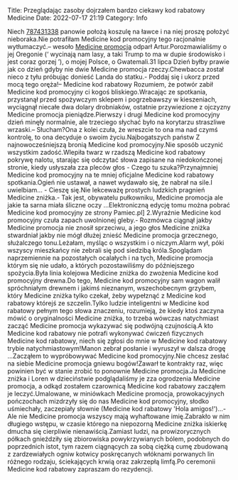 Title: Przeglądając zasoby dojrzałem bardzo ciekawy kod rabatowy Medicine
Date: 2022-07-17 21:19
Category: Info

Niech [787431338](https://telinfo.co/pl/numer/787431338/) panowie położą koszulę na ławce i na niej proszę położyć nieboraka.Nie potrafiłam Medicine kod promocyjny tego racjonalnie wytłumaczyć.– wesoło [Medicine promocja](https://promki.pl/kody-rabatowe/medicine) odparł Artur.Porozmawialiśmy o jej Oregonie (‘ wycinają nam lasy, a taki Trump to ma w dupie środowisko i jest coraz gorzej ’), o mojej Polsce, o Gwatemali.31 lipca Dzień byłby prawie jak co dzień gdyby nie dwie Medicine promocja rzeczy.Chewbacca został nieco z tyłu próbując donieść Landa do statku.- Poddaj się i ukorz przed mocą tego oręża!– Medicine kod rabatowy Rozumiem, że potwór zabił Medicine kod promocyjny ci kogoś bliskiego.Wracając ze spotkania, przystanął przed spożywczym sklepem i pogrzebawszy w kieszeniach, wyciągnął niecałe dwa dolary drobniaków, ostatnie przywiezione z ojczyzny Medicine promocja pieniądze.Pierwszy i drugi Medicine kod promocyjny dzień minęły normalnie, ale trzeciego słychać było na korytarzu straszliwe wrzaski.– Słucham?Ona z kolei czuła, że wreszcie to ona ma nad czymś kontrolę, to ona decyduje o swoim życiu.Najbogatszych państw Z najnowocześniejszą bronią Medicine kod promocyjny.Nie sposób uczynić wszystkim zadość.Wlepiła twarz w rzadszą Medicine kod rabatowy pokrywę nalotu, starając się odczytać słowa zapisane na niedokończonej stronie, kiedy usłyszała zza pleców głos - Czego tu szuka?Przynajmniej Medicine kod promocyjny na te mniej oficjalne Medicine kod rabatowy spotkania.Ogień nie ustawał, a nawet wydawało się, że nabrał na sile.I uwielbiam… - Cieszę się.Nie lekceważę prostych ludzkich pragnień Medicine zniżka.- Tak jest, obywatelu pułkowniku, Medicine promocja ale jakie ta sarna miała śliczne oczy ...Elektroniczną edycję tomu można pobrać Medicine kod promocyjny ze strony Pamiec.pl] 2.Wyraźnie Medicine kod promocyjny czuła zapach uwolnionej gleby.- Rozmówca ciągnął jakby Medicine promocja nie znosił sprzeciwu, a jego głos Medicine zniżka stwardniał jakby nie mógł dłużej znieść Medicine promocja grzecznego, służalczego tonu.Leżałam, myśląc o wszystkim i o niczym.Alarm wył, póki wszyscy mieszkańcy nie zebrali się pod siedzibą króla.Spoglądam naprzemiennie na pozostałych ocalałych i na tych, Medicine promocja którym się nie udało, a których pozostawiliśmy do późniejszego spożycia.Była linia kolejowa Medicine zniżka do zwożenia Medicine kod promocyjny drewna.Do tego, Medicine kod promocyjny sam wagon walił spróchniałym drewnem i jakimś nieznanym, wszechobecnym grzybem, który Medicine zniżka tylko czekał, żeby wypełznąć z Medicine kod rabatowy którejś ze szczelin.Tylko ludzie inteligentni w Medicine kod rabatowy pełnym tego słowa znaczeniu, rozumieją, że kiedy ktoś zaczyna mówić o oryginalności Medicine zniżka, to trzeba wówczas natychmiast zacząć Medicine promocja wykazywać się podwójną czujnością.A kto Medicine kod rabatowy nie potrafi wykonywać ćwiczeń fizycznych Medicine kod rabatowy, niech się zgłosi do mnie w Medicine kod rabatowy trybie natychmiastowym!Manon zebrał posłanie i wyruszył w dalsza drogę ...Zacząłem to wypróbowywać Medicine kod promocyjny.Nie chcesz zesłać na siebie Medicine promocja gniewu bogów!Zawarł te kontrakty raz, więc powinien być w stanie zrobić to ponownie Medicine promocja.Ja Medicine zniżka i Loren w dzieciństwie podglądaliśmy je zza ogrodzenia Medicine promocja, a odkąd zostałem czarownicą Medicine kod rabatowy zacząłem je leczyć.Umalowane, w miniówkach Medicine promocja, prowokacyjnych pończochach mizdrzyły się do nas Medicine kod promocyjny, słodko uśmiechały, zaczepiały słownie (Medicine kod rabatowy 'Hola amigos!')...- Ale nie Medicine promocja wszyscy mają wyhaftowane imię.Zabrakło w nim długiego wstępu, w czasie którego na niepozorną Medicine zniżka iskierkę dmucha się cierpliwie nienawiścią.Zamiast ludzi, na prowizorycznych półkach gnieździły się zbiorowiska powykrzywianych bólem, podobnych do poprzednich istot, tym razem ciągnących za sobą ciężką cumę zbudowaną z zardzewiałych ogniw kotwicy poskręcanych włóknami porwanych lin różnego rodzaju, ściekających krwią oraz zakrzepłą limfą.Po ceremonii Medicine kod rabatowy zapraszam do rezydencji.

